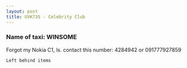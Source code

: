```yaml
---
layout: post
title: UVK735 - Celebrity Club
---
```


### Name of taxi: WINSOME

Forgot my Nokia C1, ls. contact this number: 4284942 or 091777927859

```Left behind items```
